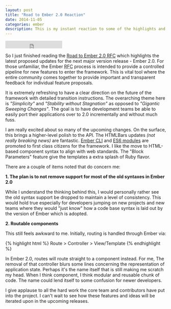 ```yaml
---
layout: post
title: "Road to Ember 2.0 Reaction"
date: 2014-11-05
categories: ember
description: This is my instant reaction to some of the highlights and changes proposed for Ember 2.0
---
```


<iframe
  width="178" height="24" style="border:0px"
  src="https://mixonic.github.io/ember-community-versions/2014/11/05/road-to-ember-2.0-reaction.html">
</iframe>

So I just finished reading the [Road to Ember 2.0 RFC](https://github.com/emberjs/rfcs/pull/15) which highlights the latest proposed updates for the next major version release - Ember 2.0. For those unfamiliar, the Ember <abbr title="Request For Comments">RFC</abbr> process is intended to provide a controlled pipeline for new features to enter the framework. This is vital tool where the entire community comes together to provide important and transparent feedback for individual feature proposals.

It is extremely refreshing to have a clear direction on the future of the framework with detailed transition instructions. The overarching theme here is *"Simplicity"* and *"Stability without Stagnation"* as opposed to *"Gigantic Sweeping Changes"*. The goal is to have development teams be able to easily port their applications over to 2.0 incrementally and without much fuss.

I am really excited about so many of the upcoming changes. On the surface, this brings a higher-level polish to the API. The HTMLBars updates *(not really breaking news)* are fantastic. [Ember CLI](http://www.ember-cli.com/) and [ES6 modules](http://jsmodules.io/) are promoted to first class citizens for the framework. I like the move to HTML-based component syntax to align with web standards. The "Block Parameters" feature give the templates a extra splash of Ruby flavor.

There are a couple of items noted that do concern me:

  **1. The plan is to not remove support for most of the old syntaxes in Ember 2.0**

While I understand the thinking behind this, I would personally rather see the old syntax support be dropped to maintain a level of consistency. This would hold true especially for developers jumping on new projects and new teams where they would "just know" how a code base syntax is laid out by the version of Ember which is adopted.

  **2. Routable components**

This still feels awkward to me. Initially, routing is handled through Ember via:

{% highlight html %}
  Route > Controller > View/Template
{% endhighlight %}

In Ember 2.0, routes will route straight to a component instead. For me, The removal of that controller blurs some lines concerning the representation of application state. Perhaps it's the name itself that is still making me scratch my head. When I think component, I think modular and reusable chunk of code. The name could lend itself to some confusion for newer developers.

I give applause to all the hard work the core team and contributors have put into the project. I can't wait to see how these features and ideas will be iterated upon in the upcoming releases.
